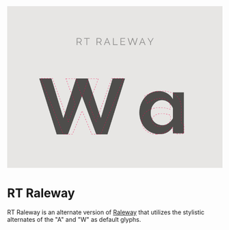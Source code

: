 ![RT Raleway Preview](/preview.png?raw=true "Raleway Preview")

# RT Raleway

RT Raleway is an alternate version of [Raleway](https://www.google.com/fonts/specimen/Raleway "Google Fonts Raleway") that utilizes the stylistic alternates of the "A" and "W" as default glyphs. 